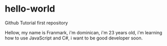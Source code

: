 # hello-world
Github Tutorial first repository

Hellow, my name is Franmark, i'm dominican, i'm 23 years old, i'm learning how to use JavaScript and C#, i want to be good developer soon.
